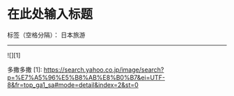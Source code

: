 ﻿# 在此处输入标题

标签（空格分隔）： 日本旅游

---

![][1]

多撒多撒
  [1]: https://search.yahoo.co.jp/image/search?p=%E7%A5%96%E5%B8%AB%E8%B0%B7&ei=UTF-8&fr=top_ga1_sa#mode=detail&index=2&st=0